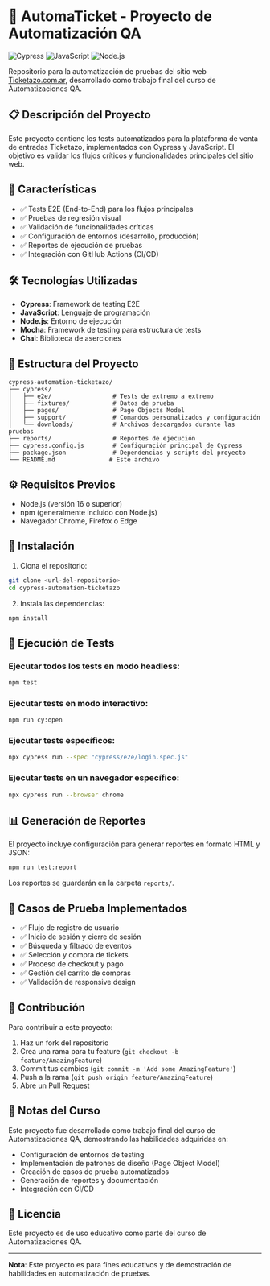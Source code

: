 # 🧪 AutomaTicket - Proyecto de Automatización QA

![Cypress](https://img.shields.io/badge/Cypress-12.13.0-brightgreen)
![JavaScript](https://img.shields.io/badge/JavaScript-ES6%2B-yellow)
![Node.js](https://img.shields.io/badge/Node.js-16%2B-green)

Repositorio para la automatización de pruebas del sitio web [Ticketazo.com.ar](https://ticketazo.com.ar), desarrollado como trabajo final del curso de Automatizaciones QA.

## 📋 Descripción del Proyecto

Este proyecto contiene los tests automatizados para la plataforma de venta de entradas Ticketazo, implementados con Cypress y JavaScript. El objetivo es validar los flujos críticos y funcionalidades principales del sitio web.

## 🚀 Características

- ✅ Tests E2E (End-to-End) para los flujos principales
- ✅ Pruebas de regresión visual
- ✅ Validación de funcionalidades críticas
- ✅ Configuración de entornos (desarrollo, producción)
- ✅ Reportes de ejecución de pruebas
- ✅ Integración con GitHub Actions (CI/CD)

## 🛠️ Tecnologías Utilizadas

- **Cypress**: Framework de testing E2E
- **JavaScript**: Lenguaje de programación
- **Node.js**: Entorno de ejecución
- **Mocha**: Framework de testing para estructura de tests
- **Chai**: Biblioteca de aserciones

## 📁 Estructura del Proyecto

```
cypress-automation-ticketazo/
├── cypress/
│   ├── e2e/                 # Tests de extremo a extremo
│   ├── fixtures/            # Datos de prueba
│   ├── pages/               # Page Objects Model
│   ├── support/             # Comandos personalizados y configuración
│   └── downloads/           # Archivos descargados durante las pruebas
├── reports/                 # Reportes de ejecución
├── cypress.config.js        # Configuración principal de Cypress
├── package.json             # Dependencias y scripts del proyecto
└── README.md               # Este archivo
```

## ⚙️ Requisitos Previos

- Node.js (versión 16 o superior)
- npm (generalmente incluido con Node.js)
- Navegador Chrome, Firefox o Edge

## 🔧 Instalación

1. Clona el repositorio:
```bash
git clone <url-del-repositorio>
cd cypress-automation-ticketazo
```

2. Instala las dependencias:
```bash
npm install
```

## 🎯 Ejecución de Tests

### Ejecutar todos los tests en modo headless:
```bash
npm test
```

### Ejecutar tests en modo interactivo:
```bash
npm run cy:open
```

### Ejecutar tests específicos:
```bash
npx cypress run --spec "cypress/e2e/login.spec.js"
```

### Ejecutar tests en un navegador específico:
```bash
npx cypress run --browser chrome
```

## 📊 Generación de Reportes

El proyecto incluye configuración para generar reportes en formato HTML y JSON:

```bash
npm run test:report
```

Los reportes se guardarán en la carpeta `reports/`.

## 🧩 Casos de Prueba Implementados

- ✅ Flujo de registro de usuario
- ✅ Inicio de sesión y cierre de sesión
- ✅ Búsqueda y filtrado de eventos
- ✅ Selección y compra de tickets
- ✅ Proceso de checkout y pago
- ✅ Gestión del carrito de compras
- ✅ Validación de responsive design

## 🤝 Contribución

Para contribuir a este proyecto:

1. Haz un fork del repositorio
2. Crea una rama para tu feature (`git checkout -b feature/AmazingFeature`)
3. Commit tus cambios (`git commit -m 'Add some AmazingFeature'`)
4. Push a la rama (`git push origin feature/AmazingFeature`)
5. Abre un Pull Request

## 📝 Notas del Curso

Este proyecto fue desarrollado como trabajo final del curso de Automatizaciones QA, demostrando las habilidades adquiridas en:

- Configuración de entornos de testing
- Implementación de patrones de diseño (Page Object Model)
- Creación de casos de prueba automatizados
- Generación de reportes y documentación
- Integración con CI/CD


## 📄 Licencia

Este proyecto es de uso educativo como parte del curso de Automatizaciones QA.

---

**Nota**: Este proyecto es para fines educativos y de demostración de habilidades en automatización de pruebas.
